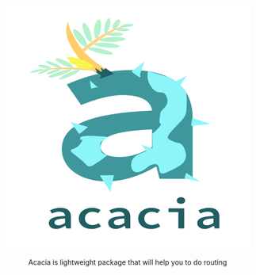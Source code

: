 <div align="center">

![alt text](https://github.com/MeiSastraJayadi/acacia/blob/readme/acacia-wordmark.png "Acacia's Logo")

</div>

<div align="center">

Acacia is lightweight package that will help you to do routing 

</div>

